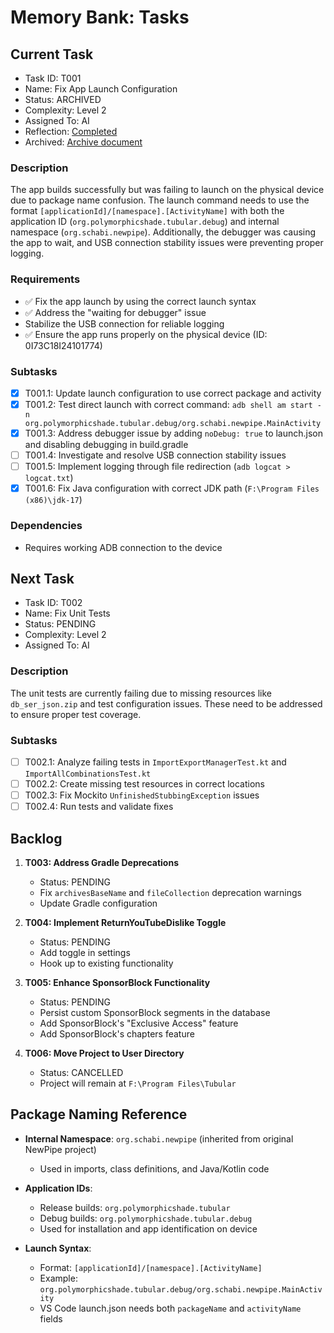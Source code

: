 # Memory Bank: Tasks

## Current Task
- Task ID: T001
- Name: Fix App Launch Configuration
- Status: ARCHIVED
- Complexity: Level 2
- Assigned To: AI
- Reflection: [Completed](../reflection/reflect-app-launch-configuration-20250531.md)
- Archived: [Archive document](../archive/archive-app-launch-configuration-20250531.md)

### Description
The app builds successfully but was failing to launch on the physical device due to package name confusion. The launch command needs to use the format `[applicationId]/[namespace].[ActivityName]` with both the application ID (`org.polymorphicshade.tubular.debug`) and internal namespace (`org.schabi.newpipe`). Additionally, the debugger was causing the app to wait, and USB connection stability issues were preventing proper logging.

### Requirements
- ✅ Fix the app launch by using the correct launch syntax
- ✅ Address the "waiting for debugger" issue
- Stabilize the USB connection for reliable logging
- ✅ Ensure the app runs properly on the physical device (ID: 0I73C18I24101774)

### Subtasks
- [x] T001.1: Update launch configuration to use correct package and activity
- [x] T001.2: Test direct launch with correct command: `adb shell am start -n org.polymorphicshade.tubular.debug/org.schabi.newpipe.MainActivity`
- [x] T001.3: Address debugger issue by adding `noDebug: true` to launch.json and disabling debugging in build.gradle
- [ ] T001.4: Investigate and resolve USB connection stability issues
- [ ] T001.5: Implement logging through file redirection (`adb logcat > logcat.txt`)
- [x] T001.6: Fix Java configuration with correct JDK path (`F:\Program Files (x86)\jdk-17`)

### Dependencies
- Requires working ADB connection to the device

## Next Task
- Task ID: T002
- Name: Fix Unit Tests
- Status: PENDING
- Complexity: Level 2
- Assigned To: AI

### Description
The unit tests are currently failing due to missing resources like `db_ser_json.zip` and test configuration issues. These need to be addressed to ensure proper test coverage.

### Subtasks
- [ ] T002.1: Analyze failing tests in `ImportExportManagerTest.kt` and `ImportAllCombinationsTest.kt`
- [ ] T002.2: Create missing test resources in correct locations
- [ ] T002.3: Fix Mockito `UnfinishedStubbingException` issues
- [ ] T002.4: Run tests and validate fixes

## Backlog
1. **T003: Address Gradle Deprecations**
   - Status: PENDING
   - Fix `archivesBaseName` and `fileCollection` deprecation warnings
   - Update Gradle configuration

2. **T004: Implement ReturnYouTubeDislike Toggle**
   - Status: PENDING
   - Add toggle in settings
   - Hook up to existing functionality

3. **T005: Enhance SponsorBlock Functionality**
   - Status: PENDING
   - Persist custom SponsorBlock segments in the database
   - Add SponsorBlock's "Exclusive Access" feature
   - Add SponsorBlock's chapters feature

4. **T006: Move Project to User Directory**
   - Status: CANCELLED
   - Project will remain at `F:\Program Files\Tubular`

## Package Naming Reference
- **Internal Namespace**: `org.schabi.newpipe` (inherited from original NewPipe project)
  - Used in imports, class definitions, and Java/Kotlin code
  
- **Application IDs**:
  - Release builds: `org.polymorphicshade.tubular` 
  - Debug builds: `org.polymorphicshade.tubular.debug`
  - Used for installation and app identification on device
  
- **Launch Syntax**:
  - Format: `[applicationId]/[namespace].[ActivityName]`
  - Example: `org.polymorphicshade.tubular.debug/org.schabi.newpipe.MainActivity`
  - VS Code launch.json needs both `packageName` and `activityName` fields 